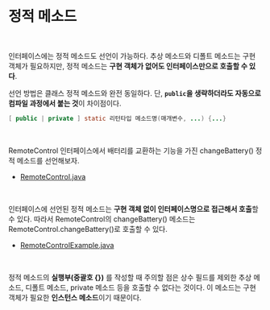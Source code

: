 # 정적 메소드
<br/>

인터페이스에는 정적 메소드도 선언이 가능하다. 추상 메소드와 디폴트 메소드는 구현 객체가 필요하지만, 정적 메소드는 **구현 객체가 없어도 인터페이스만으로 호출할 수 있다**.

선언 방법은 클래스 정적 메소드와 완전 동일하다. 단, **`public`을 생략하더라도 자동으로 컴파일 과정에서 붙는 것**이 차이점이다.
```java
[ public | private ] static 리턴타입 메소드명(매개변수, ...) {...}
```
<br/>

RemoteControl 인터페이스에서 배터리를 교환하는 기능을 가진 changeBattery() 정적 메소드를 선언해보자.
- [RemoteControl.java](https://github.com/silxbro/java/blob/main/src/thisisjava/ch08/sec06/RemoteControl.java)

<br/>

인터페이스에 선언된 정적 메소드는 **구현 객체 없이 인터페이스명으로 접근해서 호출**할 수 있다. 따라서 RemoteControl의 changeBattery() 메소드는 RemoteControl.changeBattery()로
호출할 수 있다.
- [RemoteControlExample.java](https://github.com/silxbro/java/blob/main/src/thisisjava/ch08/sec06/RemoteControlExample.java)

<br/>

정적 메소드의 **실행부(중괄호 {})** 를 작성할 때 주의할 점은 상수 필드를 제외한 추상 메소드, 디폴트 메소드, private 메소드 등을 호출할 수 없다는 것이다.
이 메소드는 구현 객체가 필요한 **인스턴스 메소드**이기 때문이다.
